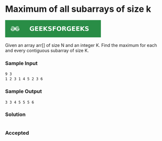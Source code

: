 # Maximum of all subarrays of size k

[![Problem Link](../assets/gfg.svg)](https://practice.geeksforgeeks.org/problems/maximum-of-all-subarrays-of-size-k3101/1#)

Given an array arr[] of size N and an integer K. Find the maximum for each and every contiguous subarray of size K.

### Sample Input
```
9 3
1 2 3 1 4 5 2 3 6
```
### Sample Output
```
3 3 4 5 5 5 6 
```

### Solution
```cpp

```

### Accepted

